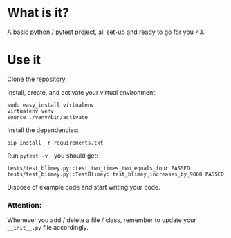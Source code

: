 # What is it?

A basic python / pytest project, all set-up and ready to go for you <3.


# Use it

Clone the repository.

Install, create, and activate your virtual environment:
```
sudo easy_install virtualenv
virtualenv venv
source ./venv/bin/activate
```

Install the dependencies:
```
pip install -r requirements.txt
```


Run `pytest -v` - you should get:

```
tests/test_blimey.py::test_two_times_two_equals_four PASSED
tests/test_blimey.py::TestBlimey::test_blimey_increases_by_9000 PASSED
```

Dispose of example code and start writing your code.

### Attention:
Whenever you add / delete a file / class, remember to update your `__init__.py` file accordingly.
